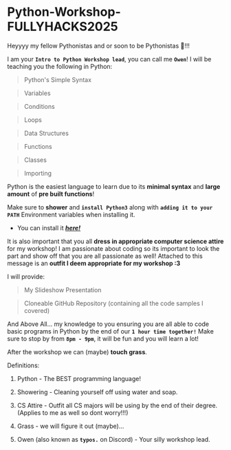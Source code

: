 # Python-Workshop-FULLYHACKS2025

Heyyyy my fellow Pythonistas and or soon to be Pythonistas 💖!!!

I am your **`Intro to Python Workshop lead`**, you can call me **`Owen`**!
I will be teaching you the following in Python:

> Python's Simple Syntax

> Variables

> Conditions

> Loops

> Data Structures

> Functions

> Classes

> Importing

Python is the easiest language to learn due to its **minimal syntax** and **large amount** of **pre built functions**!

Make sure to **shower** and **`install Python3`** along with **`adding it to your PATH`** Environment variables when installing it.
* You can install it [***__here!__***](https://www.python.org/downloads)

It is also important that you all **dress in appropriate computer science attire** for my workshop! I am passionate about coding so its important to look the part and show off that you are all passionate as well! Attached to this message is an **outfit I deem appropriate for my workshop :3**

I will provide:
> My Slideshow Presentation

> Cloneable GitHub Repository (containing all the code samples I covered)

And Above All... my knowledge to you ensuring you are all able to code basic programs in Python by the end of our **`1 hour time together!`** Make sure to stop by from **`8pm - 9pm`**, it will be fun and you will learn a lot!

After the workshop we can (maybe) **touch grass**.

Definitions:

1. Python - The BEST programming language!

2. Showering - Cleaning yourself off using water and soap.

3. CS Attire - Outfit all CS majors will be using by the end of their degree. (Applies to me as well so dont worry!!!)

4. Grass - we will figure it out (maybe)...

5. Owen (also known as **`typos.`** on Discord) - Your silly workshop lead.
